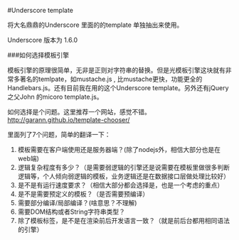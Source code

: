 #Underscore template

将大名鼎鼎的Underscore 里面的的template 单独抽出来使用。

Underscore 版本为 1.6.0

###如何选择模板引擎

模板引擎的原理很简单，无非是正则对字符串的替换。但是光模板引擎这块就有非常多著名的temlpate，如mustache.js , 比mustache更快，功能更全的Handlebars.js。还有目前我在用的这个Underscore template。另外还有jQuery之父John 的micoro template.js。


如何选择是个问题。这里推荐一个网站，感觉不错。http://garann.github.io/template-chooser/

里面列了7个问题，简单的翻译一下：

1. 模板需要在客户端使用还是服务器端？(除了nodejs外，相信大部分也是在web端)
2. 逻辑复杂程度有多少？（是需要弱逻辑的引擎还是说需要在模板里做很多判断逻辑等，个人倾向弱逻辑的模板，业务逻辑还是在数据接口层做处理比较好）
3. 是不是有运行速度要求？（相信大部分都会选择是，也是一个考虑的重点）
4. 是不是需要预定义的模板？（是否需要预编译）
5. 需要部分编译/局部编译？(啥意思？不理解)
6. 需要DOM结构或者String字符串类型？
7. 除了模板标签，是不是在渲染前后开发语言一致？（就是前后台都用相同语法的引擎）